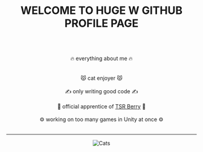 <div align = "center">
<h1>WELCOME TO HUGE W GITHUB PROFILE PAGE</h6>
  
<br/><br/>
  
  🔥 everything about me 🔥  <br/><br/> <br/> 
  😾 cat enjoyer 😾  <br/><br/>
  ✍️ only writing good code ✍️ <br/><br/>
  🙏 official apprentice of [TSR Berry](https://github.com/TSRBerry) 🙏 <br/><br/>
  ⚙️ working on too many games in Unity at once ⚙️<br/><br/>
  
---------------------------------------------------
![Cats](https://media.giphy.com/media/9gISqB3tncMmY/giphy.gif)
</div>


